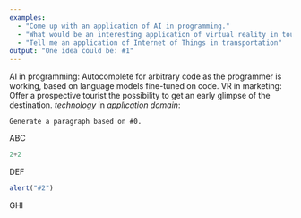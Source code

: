 ```yaml
---
examples:
  - "Come up with an application of AI in programming."
  - "What would be an interesting application of virtual reality in tourism?"
  - "Tell me an application of Internet of Things in transportation"
output: "One idea could be: #1"
---
```


AI in programming: Autocomplete for arbitrary code as the programmer is working, based on language models fine-tuned on code.
VR in marketing: Offer a prospective tourist the possibility to get an early glimpse of the destination.
*technology* in *application domain*: 

```dual
Generate a paragraph based on #0.
```

ABC

```js
2+2
```

DEF

```js
alert("#2")
```

GHI